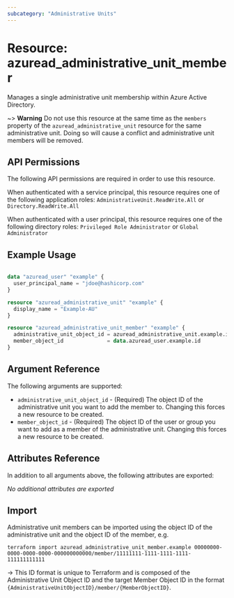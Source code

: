 ```yaml
---
subcategory: "Administrative Units"
---
```


# Resource: azuread_administrative_unit_member

Manages a single administrative unit membership within Azure Active Directory.

~> **Warning** Do not use this resource at the same time as the `members` property of the `azuread_administrative_unit` resource for the same administrative unit. Doing so will cause a conflict and administrative unit members will be removed.

## API Permissions

The following API permissions are required in order to use this resource.

When authenticated with a service principal, this resource requires one of the following application roles: `AdministrativeUnit.ReadWrite.All` or `Directory.ReadWrite.All`

When authenticated with a user principal, this resource requires one of the following directory roles: `Privileged Role Administrator` or `Global Administrator`

## Example Usage

```terraform

data "azuread_user" "example" {
  user_principal_name = "jdoe@hashicorp.com"
}

resource "azuread_administrative_unit" "example" {
  display_name = "Example-AU"
}

resource "azuread_administrative_unit_member" "example" {
  administrative_unit_object_id = azuread_administrative_unit.example.id
  member_object_id              = data.azuread_user.example.id
}
```

## Argument Reference

The following arguments are supported:

* `administrative_unit_object_id` - (Required) The object ID of the administrative unit you want to add the member to. Changing this forces a new resource to be created.
* `member_object_id` - (Required) The object ID of the user or group you want to add as a member of the administrative unit. Changing this forces a new resource to be created.

## Attributes Reference

In addition to all arguments above, the following attributes are exported:

*No additional attributes are exported*

## Import

Administrative unit members can be imported using the object ID of the administrative unit and the object ID of the member, e.g.

```shell
terraform import azuread_administrative_unit_member.example 00000000-0000-0000-0000-000000000000/member/11111111-1111-1111-1111-111111111111
```

-> This ID format is unique to Terraform and is composed of the Administrative Unit Object ID and the target Member Object ID in the format `{AdministrativeUnitObjectID}/member/{MemberObjectID}`.
